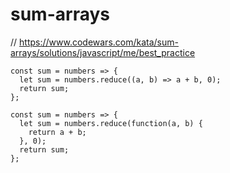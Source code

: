 # sum-arrays
// https://www.codewars.com/kata/sum-arrays/solutions/javascript/me/best_practice


```
const sum = numbers => {
  let sum = numbers.reduce((a, b) => a + b, 0);
  return sum;
};
```

```
const sum = numbers => {
  let sum = numbers.reduce(function(a, b) {
    return a + b;
  }, 0);
  return sum;
};
```
